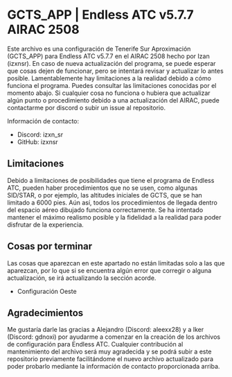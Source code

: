 # GCTS_APP | Endless ATC v5.7.7 AIRAC 2508
Este archivo es una configuración de Tenerife Sur Aproximación (GCTS_APP) para Endless ATC v5.7.7 en el AIRAC 2508 hecho por Izan (izxnsr). En caso de nueva actualización del programa, se puede esperar que cosas dejen de funcionar, pero se intentará revisar y actualizar lo antes posible. Lamentablemente hay limitaciones a la realidad debido a cómo funciona el programa. Puedes consultar las limitaciones conocidas por el momento abajo. Si cualquier cosa no funciona o hubiera que actualizar algún punto o procedimiento debido a una actualización del AIRAC, puede contactarme por discord o subir un issue al repositorio.

Información de contacto:

- Discord: izxn_sr
- GitHub: izxnsr

## Limitaciones
Debido a limitaciones de posibilidades que tiene el programa de Endless ATC, pueden haber procedimientos que no se usen, como algunas SID/STAR, o por ejemplo, las altitudes iniciales de GCTS, que se han limitado a 6000 pies. Aún así, todos los procedimientos de llegada dentro del espacio aéreo dibujado funciona correctamente. Se ha intentado mantener el máximo realismo posible y la fidelidad a la realidad para poder disfrutar de la experiencia.

## Cosas por terminar
Las cosas que aparezcan en este apartado no están limitadas solo a las que aparezcan, por lo que si se encuentra algún error que corregir o alguna actualización, se irá actualizando la sección acorde.

- Configuración Oeste

## Agradecimientos
Me gustaría darle las gracias a Alejandro (Discord: aleexx28) y a Iker (Discord: gdnoxi) por ayudarme a comenzar en la creación de los archivos de configuración para Endless ATC. Cualquier contribución al mantenimiento del archivo será muy agradecida y se podrá subir a este repositorio previamente facilitándome el nuevo archivo actualizado para poder probarlo mediante la información de contacto proporcionada arriba.
